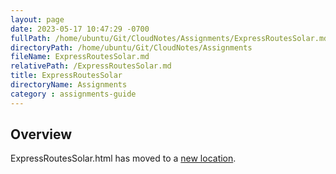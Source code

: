 ```yaml
---
layout: page
date: 2023-05-17 10:47:29 -0700
fullPath: /home/ubuntu/Git/CloudNotes/Assignments/ExpressRoutesSolar.md
directoryPath: /home/ubuntu/Git/CloudNotes/Assignments
fileName: ExpressRoutesSolar.md
relativePath: /ExpressRoutesSolar.md
title: ExpressRoutesSolar
directoryName: Assignments
category : assignments-guide
---
```


## Overview

ExpressRoutesSolar.html has moved to a [new location](/express-guide/ExpressRoutesSolar.html).
